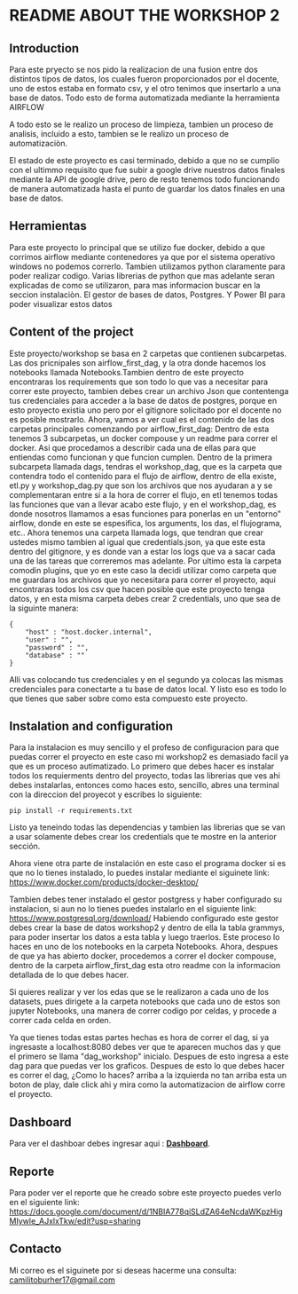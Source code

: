 # README ABOUT THE WORKSHOP 2

## Introduction 

Para este pryecto se nos pido la realizacion de una fusion entre dos distintos tipos de datos, los cuales fueron proporcionados por el docente, uno de estos estaba en formato csv, y el otro tenimos que insertarlo a una base de datos. Todo esto de forma automatizada mediante la herramienta AIRFLOW

A todo esto se le realizo un proceso de limpieza, tambien un proceso de analisis, incluido a esto, tambien se le realizo un proceso de automatizaciòn.

El estado de este proyecto es casi terminado, debido a que no se cumplio con el ultimmo requisito que fue subir a google drive nuestros datos finales mediante la API de google drive, pero de resto tenemos todo funcionando de manera automatizada hasta el punto de guardar los datos finales en una base de datos.

## Herramientas

Para este proyecto lo principal que se utilizo fue docker, debido a que corrimos airflow mediante contenedores ya que por el sistema operativo windows no podemos correrlo.
Tambien utilizamos python claramente para poder realizar codigo.
Varias librerias de python que mas adelante seran explicadas de como se utilizaron, para mas informacion buscar en la seccion instalaciòn.
El gestor de bases de datos, Postgres.
Y Power BI para poder visualizar estos datos

## Content of the project
Este proyecto/workshop se basa en 2 carpetas que contienen subcarpetas. Las dos pricnipales son airflow_first_dag, y la otra donde hacemos los notebooks llamada Notebooks.Tambien dentro de este proyecto encontraras los requirements que son todo lo que vas a necesitar para correr este proyecto, tambien debes crear un archivo Json que contentenga tus credenciales para acceder a la base de datos de postgres, porque en esto proyecto existia uno pero por el gitignore solicitado por el docente no es posible mostrarlo.
Ahora, vamos a ver cual es el contenido de las dos carpetas principales comenzando por airflow_first_dag:
Dentro de esta tenemos 3 subcarpetas, un docker compouse y un readme para correr el docker. Asi que procedamos a describir cada una de ellas para que entiendas como funcionan y que funcion cumplen.
Dentro de la primera subcarpeta llamada dags, tendras el workshop_dag, que es la carpeta que contendra todo el contenido para el flujo de airflow, dentro de ella existe, etl.py y workshop_dag.py que son los archivos que nos ayudaran a y se complementaran entre si a la hora de correr el flujo, en etl tenemos todas las funciones que van a llevar acabo este flujo, y en el workshop_dag, es donde nosotros llamamos a esas funciones para ponerlas en un "entorno" airflow, donde en este se espesifica, los arguments, los das, el flujograma, etc..
Ahora tenemos una carpeta llamada logs, que tendran que crear ustedes mismo tambien al igual que credentials.json, ya que este esta dentro del gitignore, y es donde van a estar los logs que va a sacar cada una de las tareas que correremos mas adelante.
Por ultimo esta la carpeta comodin plugins, que yo en este caso la decidi utilizar como carpeta que me guardara los archivos que yo necesitara para correr el proyecto, aqui encontraras todos los csv que hacen posible que este proyecto tenga datos, y en esta misma carpeta debes crear 2 credentials, uno que sea de la siguinte manera:
```
{
    "host" : "host.docker.internal",
    "user" : "",
    "password" : "",
    "database" : ""  
}

```
Alli vas colocando tus credenciales y en el segundo ya colocas las mismas credenciales para conectarte a tu base de datos local.
Y listo eso es todo lo que tienes que saber sobre como esta compuesto este proyecto.

## Instalation and configuration
Para la instalacion es muy sencillo y el profeso de configuracion para que puedas correr el proyecto en este caso mi workshop2 es demasiado facil ya que es un proceso autimatizado. 
Lo primero que debes hacer es instalar todos los requierments dentro del proyecto, todas las librerias que ves ahi debes instalarlas, entonces como haces esto, sencillo, abres una terminal con la direccion del proyecot y escribes lo siguiente:
```
pip install -r requirements.txt

```
Listo ya teneindo todas las dependencias y tambien las librerias que se van a usar solamente debes crear los credentials que te mostre en la anterior sección.

Ahora viene otra parte de instalación en este caso el programa docker si es que no lo tienes instalado, lo puedes instalar mediante el siguinete link: https://www.docker.com/products/docker-desktop/

Tambien debes tener instalado el gestor postgress y haber configurado su instalacion, si aun no lo tienes puedes instalarlo en el siguiente link:  https://www.postgresql.org/download/ 
Habiendo configurado este gestor debes crear la base de datos workshop2 y dentro de ella la tabla grammys, para poder insertar los datos a esta tabla y luego traerlos. Este proceso lo haces en uno de los notebooks en la carpeta Notebooks.
Ahora, despues de que ya has abierto docker, procedemos a correr el docker compouse, dentro de la carpeta airflow_first_dag esta otro readme con la informacion detallada de lo que debes hacer.

Si quieres realizar y ver los edas que se le realizaron a cada uno de los datasets, pues dirigete a la carpeta notebooks que cada uno de estos son jupyter Notebooks, una manera de correr codigo por celdas, y procede a correr cada celda en orden.

Ya que tienes todas estas partes hechas es hora de correr el dag, si ya ingresaste a localhost:8080 debes ver que te aparecen muchos das y que el primero se llama "dag_workshop" inicialo. Despues de esto ingresa a este dag para que puedas ver los graficos.
Despues de esto lo que debes hacer es correr el dag, ¿Como lo haces? arriba a la izquierda no tan arriba esta un boton de play, dale click ahi y mira como la automatizacion de airflow corre el proyecto.

## Dashboard

Para ver el dashboar debes ingresar aqui : **[Dashboard](https://github.com/JuancaBurbano/workshop2/blob/main/airflow_first_dag/plugins/workshop2.pdf)**.

## Reporte
Para poder ver el reporte que he creado sobre este proyecto puedes verlo en el siguiente link: https://docs.google.com/document/d/1NBlA778qiSLdZA64eNcdaWKpzHigMIywle_AJxlxTkw/edit?usp=sharing 
## Contacto
Mi correo es el siguinete por si deseas hacerme una consulta: camilitoburher17@gmail.com
